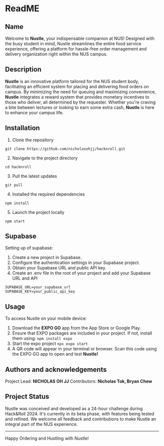 ﻿# ReadME
## Name
Welcome to **Nustle**, your indispensable companion at NUS! Designed with the busy student in mind, Nustle streamlines the entire food service experience, offering a platform for hassle-free order management and delivery organization right within the NUS campus.

## Description
**Nustle** is an innovative platform tailored for the NUS student body, facilitating an efficient system for placing and delivering food orders on campus. By minimizing the need for queuing and maximizing convenience, **Nustle** integrates a reward system that provides monetary incentives to those who deliver, all determined by the requester. Whether you're craving a bite between lectures or looking to earn some extra cash, **Nustle** is here to enhance your campus life.

## Installation

1. Clone the repository
 ``` 
git clone https://github.com/nicholasohjj/hacknroll.git
```
2. Navigate to the project directory
```
cd hacknroll
```
3. Pull the latest updates
```
git pull
```
4. Installed the required dependencies
```
npm install
```
5. Launch the project locally
```
npm start
```

## Supabase
Setting up of supabase:
1.  Create a new project in Supabase.
2.  Configure the authentication settings in your Supabase project.
3.  Obtain your Supabase URL and public API key.
4.  Create an .env file in the root of your project and add your Supabase URL and API
``` 
SUPABASE_URL=your_supabase_url
SUPABASE_KEY=your_public_api_key
```

## Usage
To access Nustle on your mobile device:

1.  Download the **EXPO GO** app from the App Store or Google Play.
2.  Ensure that EXPO packages are included in your project. If not, install them using: ```npm install expo```
3. Start the expo project
```npx expo start```
4. A QR code will appear in your terminal or browser. Scan this code using the EXPO GO app to open and test **Nustle!**

## Authors and acknowledgements

Project Lead: **NICHOLAS OH JJ**
Contributors: **Nicholas Tok, Bryan Chew**

## Project Status
Nustle was conceived and developed as a 24-hour challenge during Hack&Roll 2024. It's currently in its beta phase, with features being tested and refined. We welcome all feedback and contributions to make Nustle an integral part of the NUS experience.

----------

Happy Ordering and Hustling with Nustle!



